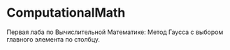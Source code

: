 # ComputationalMath
Первая лаба по Вычислительной Математике: Метод Гаусса с выбором главного элемента по столбцу.
